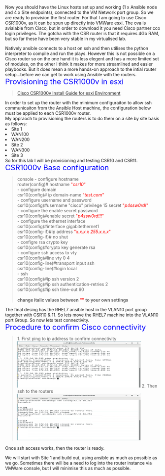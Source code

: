 Now you should have the Linux hosts set up and working (1 x Ansible node and 4 x Site endpoints), connected to the VM Network port group.
So we are ready to provision the first router. For that I am going to use Cisco CSR1000v, as it can be spun up directly into VMWare esxi.
The ova is avialable from Cisco, but in order to download it you need Cisco partner cco login privileges.
The gotcha with the CSR router is that it requires 4Gb RAM, but so far these have been very stable in my virtualised lab.

Natively ansible connects to a host on ssh and then utilises the python interpreter to compile and run the plays. 
However this is not possible on a Cisco router so on the one hand it is less elegent and has a more limited set of modules, 
on the other I think it makes for more streamlined and easier playbooks.
But it does mean a more hands-on approach to the intial router setup...before we can get to work using Ansible with the routers.
<font size="5" color="blue">Provisioning the CSR1000v in esxi</font>
<blockquote>
   <a href="https://www.cisco.com/c/en/us/td/docs/routers/csr1000/software/configuration/b_CSR1000v_Configuration_Guide/b_CSR1000v_Configuration_Guide_chapter_011.pdf">Cisco CSR1000v Install Guide for esxi Environment</a>
</blockquote>
 In order to set up the router with the minimum configuraiton to allow ssh communicaiton from the Ansible Host machine, the configuration below must be applied to each CSR1000v router.<br>
My appraoch to provisioning the routers is to do them on a site by site basis as follows:
<li>Site 1</li>
<li>WAN100</li>
<li>WAN200</li>
<li>Site 2</li>
<li>WAN300</li>
<li>Site 3</li>
So for this lab I will be provisioning and testing CSR10 and CSR11.
<br>
<font size="5" color="blue">CSR1000v Base configuration</font>
<blockquote>
console
 - configure hostname<br>
   router(config)# hostname <font color="red">"<i>csr10</i>"</font><br>
 - configure domain<br>
   csr10(config)# ip domain-name <font color="red">"<i>test.com</i>"</font><br>
 - configure username and password<br>
   csr10(config)#username "cisco" privilege 15 secret <font color="red">"<i>p4ssw0rd!</i>"</font><br>
 - configure the enable secret password<br>
   csr10(config)#enable secret <font color="red">"<i>p4ssw0rd!!!</i>"</font><br>
 - configure the ethernet interface<br>
   csr10(config)#interface gigabitethernet1<br>
   csr10(config-if)#ip address <font color="red">"<i>x.x.x.x 255.x.x.x</i>"</font><br>
   csr10(config-if)# no shut<br>
 - configre rsa crypto key<br>
   csr10(config)#crypto key generate rsa<br>
 - configure ssh access to vty<br>
   csr10(config)#line vty 0 4<br>
   csr10(config-line)#transport input ssh<br>
   csr10(config-line)#login local<br>
 - ssh<br>
   csr10(config)#ip ssh version 2<br>
   csr10(config)#ip ssh authentication-retries 2<br>
   csr10(config)#ip ssh time-out 60<br>
   <br>
<b>change italic values between <font color="red">""</font> to your own settings</b><br>
</blockquote>
<!-- blank -->
The final desing has the RHEL7 ansible host in the VLAN10 port group together with CSR10 & 11. So lets move the RHEL7 machine into the VLAN10 port Group. So now lets test connectivity.
<br>
<font size="5" color="blue">Procedure to confirm Cisco connectivity</font>
<blockquote>
1. First ping to ip address to confirm connectivity
<img src="/assets/lab2-ping.PNG" alt="Router Ping" style="width:400px;height:150px;">    
2. Then ssh to the routers
<img src="/assets/lab2-ssh.PNG" alt="Router SSH" style="width:400px;height:150px;">     
</blockquote>
Once ssh access works, then the router is ready.

We will start with Site 1 and build out, using ansible as much 
as possible as we go. Sometimes there will be a need to log into the 
router instance via VMWare console, but I will minimise this as much 
as possible.


